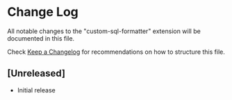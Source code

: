 # Change Log

All notable changes to the "custom-sql-formatter" extension will be documented in this file.

Check [Keep a Changelog](http://keepachangelog.com/) for recommendations on how to structure this file.

## [Unreleased]

- Initial release